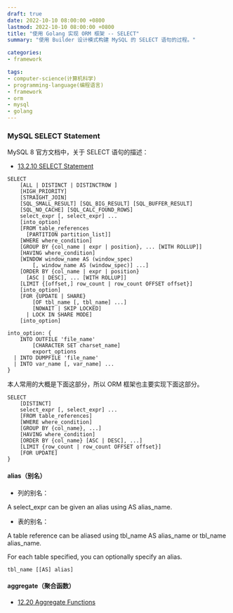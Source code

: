 ```yaml
---
draft: true
date: 2022-10-10 08:00:00 +0800
lastmod: 2022-10-10 08:00:00 +0800
title: "使用 Golang 实现 ORM 框架 -- SELECT"
summary: "使用 Builder 设计模式构建 MySQL 的 SELECT 语句的过程。"

categories:
- framework

tags:
- computer-science(计算机科学)
- programming-language(编程语言)
- framework
- orm
- mysql
- golang
---
```


### MySQL SELECT Statement

MySQL 8 官方文档中，关于 SELECT 语句的描述：

- [13.2.10 SELECT Statement](https://dev.mysql.com/doc/refman/8.0/en/select.html)

```
SELECT
    [ALL | DISTINCT | DISTINCTROW ]
    [HIGH_PRIORITY]
    [STRAIGHT_JOIN]
    [SQL_SMALL_RESULT] [SQL_BIG_RESULT] [SQL_BUFFER_RESULT]
    [SQL_NO_CACHE] [SQL_CALC_FOUND_ROWS]
    select_expr [, select_expr] ...
    [into_option]
    [FROM table_references
      [PARTITION partition_list]]
    [WHERE where_condition]
    [GROUP BY {col_name | expr | position}, ... [WITH ROLLUP]]
    [HAVING where_condition]
    [WINDOW window_name AS (window_spec)
        [, window_name AS (window_spec)] ...]
    [ORDER BY {col_name | expr | position}
      [ASC | DESC], ... [WITH ROLLUP]]
    [LIMIT {[offset,] row_count | row_count OFFSET offset}]
    [into_option]
    [FOR {UPDATE | SHARE}
        [OF tbl_name [, tbl_name] ...]
        [NOWAIT | SKIP LOCKED]
      | LOCK IN SHARE MODE]
    [into_option]

into_option: {
    INTO OUTFILE 'file_name'
        [CHARACTER SET charset_name]
        export_options
  | INTO DUMPFILE 'file_name'
  | INTO var_name [, var_name] ...
}
```

本人常用的大概是下面这部分，所以 ORM 框架也主要实现下面这部分。

```
SELECT
    [DISTINCT]
    select_expr [, select_expr] ...
    [FROM table_references]
    [WHERE where_condition]
    [GROUP BY {col_name}, ...]
    [HAVING where_condition]
    [ORDER BY {col_name} [ASC | DESC], ...]
    [LIMIT {row_count | row_count OFFSET offset}]
    [FOR UPDATE]
}
```

#### alias（别名）

- 列的别名：

A select_expr can be given an alias using AS alias_name.

- 表的别名：

A table reference can be aliased using tbl_name AS alias_name or tbl_name alias_name.

For each table specified, you can optionally specify an alias.

```
tbl_name [[AS] alias]
```

#### aggregate（聚合函数）

- [12.20 Aggregate Functions](https://dev.mysql.com/doc/refman/8.0/en/aggregate-functions-and-modifiers.html)

